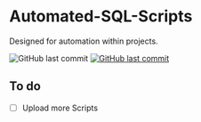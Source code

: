 # Automated-SQL-Scripts

Designed for automation within projects.

<img alt="GitHub last commit" src="https://img.shields.io/github/last-commit/mogrady-git/Automated-SQL-Scripts">
<a href="https://mogrady-professional.github.io/Automated-SQL-Scripts/index.html"><img alt="GitHub last commit" src="https://img.shields.io/badge/Version%201.0-Launch%20Website-green"></a>

## To do

- [ ] Upload more Scripts
